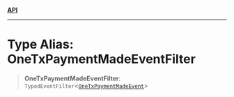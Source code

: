 [**API**](../../../README.md)

***

# Type Alias: OneTxPaymentMadeEventFilter

> **OneTxPaymentMadeEventFilter**: `TypedEventFilter`\<[`OneTxPaymentMadeEvent`](OneTxPaymentMadeEvent.md)\>
